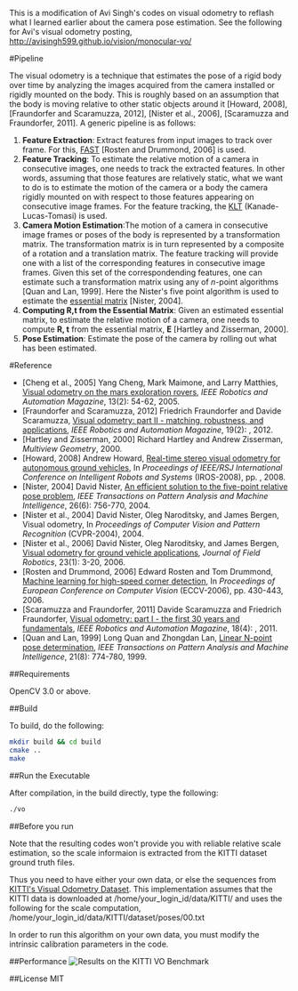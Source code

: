 This is a modification of Avi Singh's codes on visual odometry to
reflash what I learned earlier about the camera pose estimation. See
the following for Avi's visual odometry posting,
http://avisingh599.github.io/vision/monocular-vo/

#Pipeline 

<p>The visual odometry is a technique that estimates the pose of a
 rigid body over time by analyzing the images acquired from the camera
 installed or rigidly mounted on the body. This is roughly based on an
 assumption that the body is moving relative to other static objects
 around it [Howard, 2008], [Fraundorfer and Scaramuzza, 2012], [Nister
 et al., 2006], [Scaramuzza and Fraundorfer, 2011]. A generic pipeline
 is as follows:</p>

<ol>

<li><b>Feature Extraction</b>: Extract features from input images to
track over frame. For this, <a
href="https://www.edwardrosten.com/work/rosten_2006_machine.pdf">FAST</a>
[Rosten and Drummond, 2006] is used.

<li><b>Feature Tracking</b>: To estimate the relative motion of a
camera in consecutive images, one needs to track the extracted
features. In other words, assuming that those features are relatively
static, what we want to do is to estimate the motion of the camera or
a body the camera rigidly mounted on with respect to those features
appearing on consecutive image frames. For the feature tracking, the
<a
href="https://en.wikipedia.org/wiki/Kanade%E2%80%93Lucas%E2%80%93Tomasi_feature_tracker">KLT</a>
(Kanade-Lucas-Tomasi) is used.

<li><b>Camera Motion Estimation</b>:The motion of a camera in
consecutive image frames or poses of the body is represented by a
transformation matrix. The transformation matrix is in turn
represented by a composite of a rotation and a translation matrix. The
feature tracking will provide one with a list of the corresponding
features in consecutive image frames. Given this set of the
correspondending features, one can estimate such a transformation
matrix using any of <i>n</i>-point algorithms [Quan and Lan,
1999]. Here the Nister's five point algorithm is used to estimate the
<a href="https://en.wikipedia.org/wiki/Essential_matrix">essential
matrix</a> [Nister, 2004].

<li><b>Computing R,t from the Essential Matrix</b>: Given an estimated
essential matrix, to estimate the relative motion of a camera, one
needs to compute <b>R, t</b> from the essential matrix, <b>E</b>
[Hartley and Zisserman, 2000].

<li><b>Pose Estimation</b>: Estimate the pose of the camera by rolling
out what has been estimated.  

</ol>

#Reference
<ul>

<li>[Cheng et al., 2005] Yang Cheng, Mark Maimone, and Larry Matthies,
<a
href="https://www-robotics.jpl.nasa.gov/publications/Mark_Maimone/smc05_cheng_maimone_matthies.pdf">Visual
odometry on the mars exploration rovers</a>, <i>IEEE Robotics and
Automation Magazine</i>, 13(2): 54-62, 2005.

<li>[Fraundorfer and Scaramuzza, 2012] Friedrich Fraundorfer and
Davide Scaramuzza, <a
href="https://sites.google.com/site/scarabotix/tutorial-on-visual-odometry">Visual
odometry: part II - matching, robustness, and applications</a>,
<i>IEEE Robotics and Automation Magazine</i>, 19(2): , 2012.

<li>[Hartley and Zisserman, 2000] Richard Hartley and Andrew
Zisserman, <i>Multiview Geometry</i>, 2000.

<li>[Howard, 2008] Andrew Howard, <a href="
https://pdfs.semanticscholar.org/0a6d/a5191a51c097e4b52153a7b426d79b3d634e.pdf">Real-time
stereo visual odometry for autonomous ground vehicles</a>, In
<i>Proceedings of IEEE/RSJ International Conference on Intelligent
Robots and Systems</i> (IROS-2008), pp. , 2008.

<li>[Nister, 2004] David Nister, <a
href="http://citeseerx.ist.psu.edu/viewdoc/download?doi=10.1.1.86.8769&rep=rep1&type=pdf">An
efficient solution to the five-point relative pose problem</a>,
<i>IEEE Transactions on Pattern Analysis and Machine Intelligence</i>,
26(6): 756-770, 2004.

<li>[Nister et al., 2004] David Nister, Oleg Naroditsky, and James
Bergen, Visual odometry, In <i>Proceedings of Computer Vision and
Pattern Recognition</i> (CVPR-2004), 2004.

<li>[Nister et al., 2006] David Nister, Oleg Naroditsky, and James
Bergen, <a
href="https://pdfs.semanticscholar.org/c896/5cc5c62a245593dbc679aebdf3338bb945fc.pdf">Visual
odometry for ground vehicle applications</a>, <i>Journal of Field
Robotics</i>, 23(1): 3-20, 2006.

<li>[Rosten and Drummond, 2006] Edward Rosten and Tom Drummond, <a
href="https://www.edwardrosten.com/work/rosten_2006_machine.pdf">Machine
learning for high-speed corner detection</a>, In <i>Proceedings of
European Conference on Computer Vision</i> (ECCV-2006), pp. 430-443,
2006.

<li>[Scaramuzza and Fraundorfer, 2011] Davide Scaramuzza and Friedrich
Fraundorfer, <a
href="https://sites.google.com/site/scarabotix/tutorial-on-visual-odometry">Visual
odometry: part I - the first 30 years and fundamentals</a>, <i>IEEE
Robotics and Automation Magazine</i>, 18(4): , 2011.

<li>[Quan and Lan, 1999] Long Quan and Zhongdan Lan, <a
href="https://hal.archives-ouvertes.fr/inria-00590105/document">Linear
N-point pose determination</a>, <i>IEEE Transactions on Pattern
Analysis and Machine Intelligence</i>, 21(8): 774-780, 1999.

</ul>

##Requirements
<p>
OpenCV 3.0 or above.
</p>

##Build

To build, do the following:

```bash
mkdir build && cd build
cmake ..
make
```

##Run the Executable

After compilation, in the build directly, type the following:

```bash
./vo
```

##Before you run
<p>
Note that the resulting codes won't provide you with reliable relative
scale estimation, so the scale informaion is extracted from the KITTI
dataset ground truth files.

Thus you need to have either your own data, or else the sequences from
[KITTI's Visual Odometry
Dataset](http://www.cvlibs.net/datasets/kitti/eval_odometry.php). This
implementation assumes that the KITTI data is downloaded at
/home/your_login_id/data/KITTI/ and uses the following for the scale
computation, /home/your_login_id/data/KITTI/dataset/poses/00.txt

In order to run this algorithm on your own data, you must modify the
intrinsic calibration parameters in the code.
</p>


##Performance
![Results on the KITTI VO Benchmark](http://avisingh599.github.io/images/visodo/2K.png)

##License
MIT